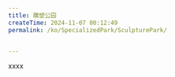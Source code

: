 ```yaml
---
title: 雕塑公园
createTime: 2024-11-07 00:12:49
permalink: /ko/SpecializedPark/SculpturePark/


---
```


xxxx
